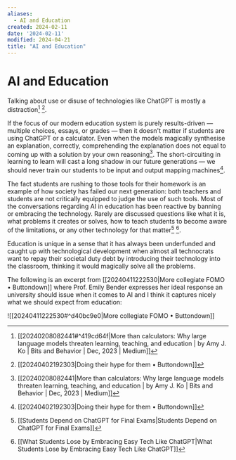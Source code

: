 ```yaml
---
aliases:
  - AI and Education
created: 2024-02-11
date: '2024-02-11'
modified: 2024-04-21
title: "AI and Education"
---
```


# AI and Education

Talking about use or disuse of technologies like ChatGPT is mostly a distraction[^1] [^5].

If the focus of our modern education system is purely results-driven — multiple choices, essays, or grades — then it doesn't matter if students are using ChatGPT or a calculator. Even when the models magically synthesise an explanation, correctly, comprehending the explanation does not equal to coming up with a solution by your own reasoning[^2]. The short-circuiting in learning to learn will cast a long shadow in our future generations — we should never train our students to be input and output mapping machines[^5].

The fact students are rushing to those tools for their homework is an example of how society has failed our next generation: both teachers and students are not critically equipped to judge the use of such tools. Most of the conversations regarding AI in education has been reactive by banning or embracing the technology. Rarely are discussed questions like what it is, what problems it creates or solves, how to teach students to become aware of the limitations, or any other technology for that matter[^3] [^4].

Education is unique in a sense that it has always been underfunded and caught up with technological development when almost all technocrats want to repay their societal duty debt by introducing their technology into the classroom, thinking it would magically solve all the problems.

The following is an excerpt from [[20240411222530|More collegiate FOMO • Buttondown]] where Prof. Emily Bender expresses her ideal response an university should issue when it comes to AI and I think it captures nicely what we should expect from education:

![[20240411222530#^d40bc9e0|More collegiate FOMO • Buttondown]]

[^1]: [[20240208082441#^419cd64f|More than calculators: Why large language models threaten learning, teaching, and education | by Amy J. Ko | Bits and Behavior | Dec, 2023 | Medium]]
[^2]: [[20240208082441|More than calculators: Why large language models threaten learning, teaching, and education | by Amy J. Ko | Bits and Behavior | Dec, 2023 | Medium]]
[^3]: [[Students Depend on ChatGPT for Final Exams|Students Depend on ChatGPT for Final Exams]]
[^4]: [[What Students Lose by Embracing Easy Tech Like ChatGPT|What Students Lose by Embracing Easy Tech Like ChatGPT]]
[^5]: [[20240402192303|Doing their hype for them • Buttondown]]